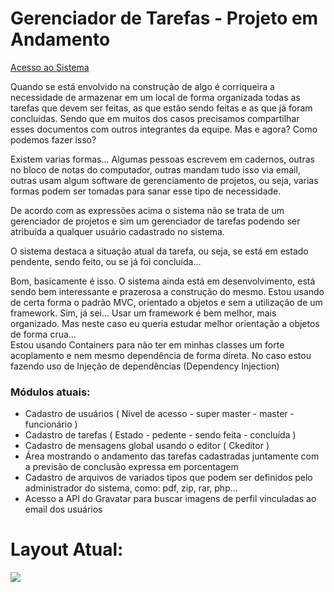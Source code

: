 <h1>Gerenciador de Tarefas  - Projeto em Andamento</h1>
<a href="http://valdiney.meximas.com/tarefas/index.php" target="_blanck">Acesso ao Sistema</a>
<p>
	Quando se está envolvido na construção de algo é corriqueira a necessidade de armazenar em um local de forma organizada todas as tarefas que devem ser feitas, as que estão sendo feitas e as que já foram concluídas. Sendo que em muitos dos casos precisamos compartilhar esses documentos com outros integrantes da equipe. Mas e agora? Como podemos fazer isso?
</p>

<p>
	Existem varias formas... Algumas pessoas escrevem em cadernos, outras no bloco de notas do computador, outras mandam tudo isso via email, outras usam algum software de gerenciamento de projetos, ou seja, varias formas podem ser tomadas para sanar esse tipo de necessidade.  
</p>

<p>
	De acordo com as expressões acima o sistema não se trata de um gerenciador de projetos e sim um gerenciador de tarefas podendo ser atribuída a qualquer usuário cadastrado no sistema. 
</p>

<p>
   O sistema destaca a situação atual da tarefa, ou seja, se está em estado pendente, sendo feito, ou se já foi concluída... 
</p>

<p>
	Bom, basicamente é isso. O sistema ainda está em desenvolvimento, está sendo bem interessante e prazerosa a construção do mesmo. Estou usando de certa forma o padrão MVC, orientado a objetos e sem a utilização de um framework. Sim, já sei... Usar um framework é bem melhor, mais organizado. Mas neste caso eu queria estudar melhor orientação a objetos de forma crua...
	<br>
    Estou usando Containers para não ter em minhas classes um forte acoplamento e nem mesmo dependência de forma direta. No caso estou fazendo uso de Injeção de dependências (Dependency Injection)
</p>

<h3>Módulos atuais:</h3>

<ul>
	<li>Cadastro de usuários ( Nível de acesso - super master - master - funcionário )</li>
	<li>Cadastro de tarefas ( Estado - pedente - sendo feita - concluída )</li>
	<li>Cadastro de mensagens global usando o editor ( Ckeditor )</li>
	<li>Área mostrando o andamento das tarefas cadastradas juntamente com a previsão de conclusão expressa em porcentagem</li>
	<li>Cadastro de arquivos de variados tipos que podem ser definidos pelo administrador do sistema, como: pdf, zip, rar, php...</li>
	<li>Acesso a API do Gravatar para buscar imagens de perfil vinculadas ao email dos usuários</li>
</ul>

<h1>Layout Atual:</h1>
<img src="[IMG]http://i68.tinypic.com/s5k3np.png[/IMG] alt="">

